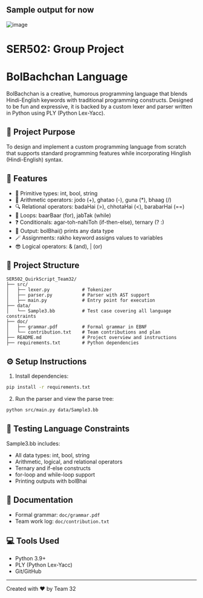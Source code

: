 ## Sample output for now

![image](https://github.com/user-attachments/assets/6e6cd65c-2636-4187-91f0-5019db29f29a)

# SER502: Group Project

# BolBachchan Language

BolBachchan is a creative, humorous programming language that blends Hindi-English keywords with traditional programming constructs. Designed to be fun and expressive, it is backed by a custom lexer and parser written in Python using PLY (Python Lex-Yacc).

## 🎯 Project Purpose

To design and implement a custom programming language from scratch that supports standard programming features while incorporating Hinglish (Hindi-English) syntax.

## 🚀 Features

- 🧮 Primitive types: int, bool, string
- 🔢 Arithmetic operators: jodo (+), ghatao (-), guna (\*), bhaag (/)
- 🔍 Relational operators: badaHai (>), chhotaHai (<), barabarHai (==)
- 🔁 Loops: baarBaar (for), jabTak (while)
- ❓ Conditionals: agar-toh-nahiToh (if-then-else), ternary (? :)
- 📢 Output: bolBhai() prints any data type
- 🪄 Assignments: rakho keyword assigns values to variables
- 😎 Logical operators: & (and), | (or)

## 📁 Project Structure

```
SER502_QuirkScript_Team32/
├── src/
│   ├── lexer.py            # Tokenizer
│   ├── parser.py           # Parser with AST support
│   ├── main.py             # Entry point for execution
├── data/
│   └── Sample3.bb          # Test case covering all language constraints
├── doc/
│   ├── grammar.pdf         # Formal grammar in EBNF
│   └── contribution.txt    # Team contributions and plan
├── README.md               # Project overview and instructions
├── requirements.txt        # Python dependencies
```

## ⚙️ Setup Instructions

1. Install dependencies:

```bash
pip install -r requirements.txt
```

2. Run the parser and view the parse tree:

```bash
python src/main.py data/Sample3.bb
```

## 🧪 Testing Language Constraints

Sample3.bb includes:

- All data types: int, bool, string
- Arithmetic, logical, and relational operators
- Ternary and if-else constructs
- for-loop and while-loop support
- Printing outputs with bolBhai

## 📄 Documentation

- Formal grammar: `doc/grammar.pdf`
- Team work log: `doc/contribution.txt`

## 💻 Tools Used

- Python 3.9+
- PLY (Python Lex-Yacc)
- Git/GitHub

---

Created with ❤️ by Team 32
